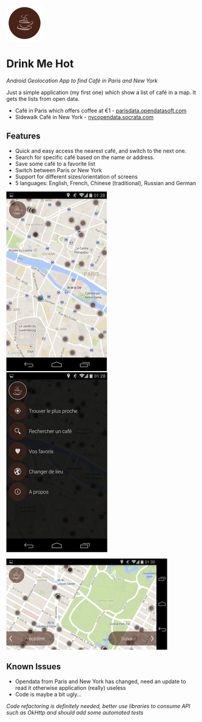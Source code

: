 ![Alt text](/app/src/main/res/drawable-xhdpi/ic_launcher.png?raw=true "Icon")
# Drink Me Hot
_Android Geolocation App to find Café in Paris and New York_

Just a simple application (my first one) which show a list of café in a map. It gets the lists from open data.
- Café in Paris which offers coffee at €1 - [parisdata.opendatasoft.com](http://parisdata.opendatasoft.com/explore/dataset/liste-des-cafes-a-un-euro/)
- Sidewalk Café in New York - [nycopendata.socrata.com](https://nycopendata.socrata.com/)

## Features
- Quick and easy access the nearest café, and switch to the next one.
- Search for specific café based on the name or address.
- Save some café to a favorite list
- Switch between Paris or New York
- Support for different sizes/orientation of screens
- 5 languages: English, French, Chinese (traditional), Russian and German

![Alt text](/screenshot/ss_map.png?raw=true "Icon")
![Alt text](/screenshot/ss_menu.png?raw=true "Icon")

![Alt text](/screenshot/ss_landscape_near.png?raw=true "Icon")

## Known Issues
- Opendata from Paris and New York has changed, need an update to read it otherwise application (really) useless
- Code is maybe a bit ugly...

_Code refactoring is definitely needed, better use libraries to consume API such as OkHttp and should add some automated tests_
